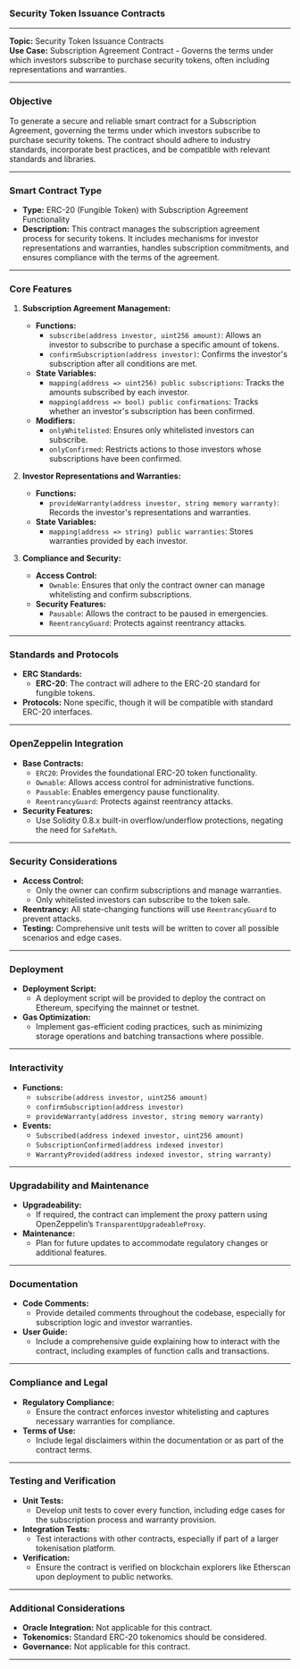 ### Security Token Issuance Contracts

---

**Topic:** Security Token Issuance Contracts  
**Use Case:** Subscription Agreement Contract - Governs the terms under which investors subscribe to purchase security tokens, often including representations and warranties.

---

### Objective

To generate a secure and reliable smart contract for a Subscription Agreement, governing the terms under which investors subscribe to purchase security tokens. The contract should adhere to industry standards, incorporate best practices, and be compatible with relevant standards and libraries.

---

### **Smart Contract Type**

- **Type:** ERC-20 (Fungible Token) with Subscription Agreement Functionality
- **Description:** This contract manages the subscription agreement process for security tokens. It includes mechanisms for investor representations and warranties, handles subscription commitments, and ensures compliance with the terms of the agreement.

---

### **Core Features**

1. **Subscription Agreement Management:**
   - **Functions:**
     - `subscribe(address investor, uint256 amount)`: Allows an investor to subscribe to purchase a specific amount of tokens.
     - `confirmSubscription(address investor)`: Confirms the investor's subscription after all conditions are met.
   - **State Variables:**
     - `mapping(address => uint256) public subscriptions`: Tracks the amounts subscribed by each investor.
     - `mapping(address => bool) public confirmations`: Tracks whether an investor's subscription has been confirmed.
   - **Modifiers:**
     - `onlyWhitelisted`: Ensures only whitelisted investors can subscribe.
     - `onlyConfirmed`: Restricts actions to those investors whose subscriptions have been confirmed.

2. **Investor Representations and Warranties:**
   - **Functions:**
     - `provideWarranty(address investor, string memory warranty)`: Records the investor's representations and warranties.
   - **State Variables:**
     - `mapping(address => string) public warranties`: Stores warranties provided by each investor.

3. **Compliance and Security:**
   - **Access Control:**
     - `Ownable`: Ensures that only the contract owner can manage whitelisting and confirm subscriptions.
   - **Security Features:**
     - `Pausable`: Allows the contract to be paused in emergencies.
     - `ReentrancyGuard`: Protects against reentrancy attacks.

---

### **Standards and Protocols**

- **ERC Standards:**
  - **ERC-20**: The contract will adhere to the ERC-20 standard for fungible tokens.
- **Protocols:** None specific, though it will be compatible with standard ERC-20 interfaces.

---

### **OpenZeppelin Integration**

- **Base Contracts:**
  - `ERC20`: Provides the foundational ERC-20 token functionality.
  - `Ownable`: Allows access control for administrative functions.
  - `Pausable`: Enables emergency pause functionality.
  - `ReentrancyGuard`: Protects against reentrancy attacks.
- **Security Features:**
  - Use Solidity 0.8.x built-in overflow/underflow protections, negating the need for `SafeMath`.

---

### **Security Considerations**

- **Access Control:**
  - Only the owner can confirm subscriptions and manage warranties.
  - Only whitelisted investors can subscribe to the token sale.
- **Reentrancy:** All state-changing functions will use `ReentrancyGuard` to prevent attacks.
- **Testing:** Comprehensive unit tests will be written to cover all possible scenarios and edge cases.

---

### **Deployment**

- **Deployment Script:**
  - A deployment script will be provided to deploy the contract on Ethereum, specifying the mainnet or testnet.
- **Gas Optimization:**
  - Implement gas-efficient coding practices, such as minimizing storage operations and batching transactions where possible.

---

### **Interactivity**

- **Functions:**
  - `subscribe(address investor, uint256 amount)`
  - `confirmSubscription(address investor)`
  - `provideWarranty(address investor, string memory warranty)`
- **Events:**
  - `Subscribed(address indexed investor, uint256 amount)`
  - `SubscriptionConfirmed(address indexed investor)`
  - `WarrantyProvided(address indexed investor, string warranty)`

---

### **Upgradability and Maintenance**

- **Upgradeability:**
  - If required, the contract can implement the proxy pattern using OpenZeppelin’s `TransparentUpgradeableProxy`.
- **Maintenance:**
  - Plan for future updates to accommodate regulatory changes or additional features.

---

### **Documentation**

- **Code Comments:**
  - Provide detailed comments throughout the codebase, especially for subscription logic and investor warranties.
- **User Guide:**
  - Include a comprehensive guide explaining how to interact with the contract, including examples of function calls and transactions.

---

### **Compliance and Legal**

- **Regulatory Compliance:**
  - Ensure the contract enforces investor whitelisting and captures necessary warranties for compliance.
- **Terms of Use:**
  - Include legal disclaimers within the documentation or as part of the contract terms.

---

### **Testing and Verification**

- **Unit Tests:**
  - Develop unit tests to cover every function, including edge cases for the subscription process and warranty provision.
- **Integration Tests:**
  - Test interactions with other contracts, especially if part of a larger tokenisation platform.
- **Verification:**
  - Ensure the contract is verified on blockchain explorers like Etherscan upon deployment to public networks.

---

### **Additional Considerations**

- **Oracle Integration:** Not applicable for this contract.
- **Tokenomics:** Standard ERC-20 tokenomics should be considered.
- **Governance:** Not applicable for this contract.

---